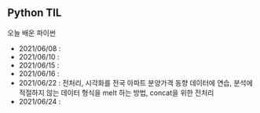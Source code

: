## Python TIL
오늘 배운 파이썬

- 2021/06/08 : 
- 2021/06/10 : 
- 2021/06/15 : 
- 2021/06/16 : 
- 2021/06/22 : 전처리, 시각화를 전국 아파트 분양가격 동향 데이터에 연습, 분석에 적절하지 않는 데이터 형식을 melt 하는 방법, concat을 위한 전처리
- 2021/06/24 : 
